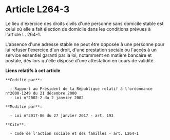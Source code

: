 # Article L264-3

Le lieu d'exercice des droits civils d'une personne sans domicile stable est celui où elle a fait élection de domicile dans
les conditions prévues à l'article L. 264-1. 

L'absence d'une adresse stable ne peut être opposée à une personne pour lui refuser l'exercice d'un droit, d'une prestation
sociale ou l'accès à un service essentiel garanti par la loi, notamment en matière bancaire et postale, dès lors qu'elle
dispose d'une attestation en cours de validité.

**Liens relatifs à cet article**

	**Codifié par**:

	  - Rapport au Président de la République relatif à l'ordonnance n°2000-1249 du 21 décembre 2000
	  - Loi n°2002-2 du 2 janvier 2002

	**Modifié par**:

	  - Loi n°2017-86 du 27 janvier 2017 - art. 193

	**Cite**:

	  - Code de l'action sociale et des familles - art. L264-1
